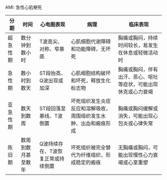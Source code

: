AMI: 急性心肌梗死

| 分期 | 时间 | 心电图表现 | 病理 | 临床表现 |
| --- | --- | --- | --- | --- |
| 超急性期 | 数分钟到数小时 | T波高尖、对称、窄基底 | 心肌细胞代谢障碍和功能障碍，无坏死 | 胸痛或胸闷，持续时间较长，易发生在休息或轻微活动时 |
| 急性期 | 数小时到数天 | ST段抬高、Q波出现或加深 | 心肌细胞结构破坏和坏死，释放生化标志物 | 胸痛或胸闷，伴有出汗、恶心、呕吐等症状，可能出现休克或心力衰竭 |
| 亚急性期 | 数天到数周 | ST段回落至基线、T波倒置 | 坏死组织发生炎症反应和溶解吸收，周围组织发生水肿、出血和瘢痕形成 | 胸痛或胸闷缓解或消失，可能出现心包炎或心律失常 |
| 陈旧期 | 数周到数月甚至数年 | Q波持续存在、T波恢复正常或持续倒置 | 坏死组织被完全替代为纤维组织，形成稳定的瘢痕 | 无胸痛或胸闷，可能出现慢性心力衰竭或心室重塑 |